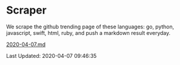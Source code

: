 # Scraper

We scrape the github trending page of these languages: go, python, javascript, swift, html, ruby, and push a markdown result everyday.

[2020-04-07.md](https://github.com/henson/Scraper/blob/master/2020-04-07.md)

Last Updated: 2020-04-07 09:46:35